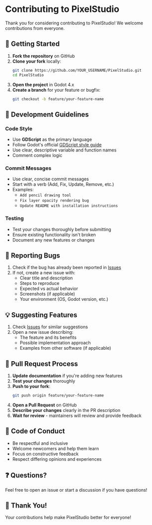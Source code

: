 # Contributing to PixelStudio

Thank you for considering contributing to PixelStudio! We welcome contributions from everyone.

## 🚀 Getting Started

1. **Fork the repository** on GitHub
2. **Clone your fork** locally:
   ```bash
   git clone https://github.com/YOUR_USERNAME/PixelStudio.git
   cd PixelStudio
   ```
3. **Open the project** in Godot 4.x
4. **Create a branch** for your feature or bugfix:
   ```bash
   git checkout -b feature/your-feature-name
   ```

## 📝 Development Guidelines

### Code Style
- Use **GDScript** as the primary language
- Follow Godot's official [GDScript style guide](https://docs.godotengine.org/en/stable/tutorials/scripting/gdscript/gdscript_styleguide.html)
- Use clear, descriptive variable and function names
- Comment complex logic

### Commit Messages
- Use clear, concise commit messages
- Start with a verb (Add, Fix, Update, Remove, etc.)
- Examples:
  - `Add pencil drawing tool`
  - `Fix layer opacity rendering bug`
  - `Update README with installation instructions`

### Testing
- Test your changes thoroughly before submitting
- Ensure existing functionality isn't broken
- Document any new features or changes

## 🐛 Reporting Bugs

1. Check if the bug has already been reported in [Issues](https://github.com/Mingli29M/PixelStudio/issues)
2. If not, create a new issue with:
   - Clear title and description
   - Steps to reproduce
   - Expected vs actual behavior
   - Screenshots (if applicable)
   - Your environment (OS, Godot version, etc.)

## 💡 Suggesting Features

1. Check [Issues](https://github.com/Mingli29M/PixelStudio/issues) for similar suggestions
2. Open a new issue describing:
   - The feature and its benefits
   - Possible implementation approach
   - Examples from other software (if applicable)

## 🔄 Pull Request Process

1. **Update documentation** if you're adding new features
2. **Test your changes** thoroughly
3. **Push to your fork**:
   ```bash
   git push origin feature/your-feature-name
   ```
4. **Open a Pull Request** on GitHub
5. **Describe your changes** clearly in the PR description
6. **Wait for review** - maintainers will review and provide feedback

## 📜 Code of Conduct

- Be respectful and inclusive
- Welcome newcomers and help them learn
- Focus on constructive feedback
- Respect differing opinions and experiences

## ❓ Questions?

Feel free to open an issue or start a discussion if you have questions!

## 🙏 Thank You!

Your contributions help make PixelStudio better for everyone!